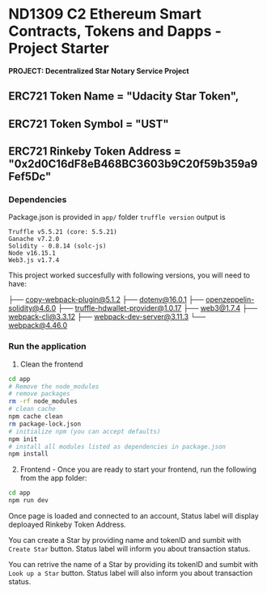 # ND1309 C2 Ethereum Smart Contracts, Tokens and Dapps - Project Starter 
**PROJECT: Decentralized Star Notary Service Project** 

## ERC721 Token Name = "Udacity Star Token",

## ERC721 Token Symbol = "UST"

## ERC721 Rinkeby Token Address = "0x2d0C16dF8eB468BC3603b9C20f59b359a9Fef5Dc"

### Dependencies
Package.json is provided in `app/` folder 
`truffle version` output is
```
Truffle v5.5.21 (core: 5.5.21)
Ganache v7.2.0
Solidity - 0.8.14 (solc-js)
Node v16.15.1
Web3.js v1.7.4
```

This project worked succesfully with following versions, you will need to have: 

├── copy-webpack-plugin@5.1.2
├── dotenv@16.0.1
├── openzeppelin-solidity@4.6.0
├── truffle-hdwallet-provider@1.0.17
├── web3@1.7.4
├── webpack-cli@3.3.12
├── webpack-dev-server@3.11.3
└── webpack@4.46.0

### Run the application
1. Clean the frontend 
```bash
cd app
# Remove the node_modules  
# remove packages
rm -rf node_modules
# clean cache
npm cache clean
rm package-lock.json
# initialize npm (you can accept defaults)
npm init
# install all modules listed as dependencies in package.json
npm install
```

2. Frontend - Once you are ready to start your frontend, run the following from the app folder:
```bash
cd app
npm run dev
```

Once page is loaded and connected to an account, Status label will display deploayed Rinkeby Token Address.

You can create a Star by providing name and tokenID and sumbit with `Create Star` button. Status label will inform you about transaction status.

You can retrive the name of a Star by providing its tokenID and sumbit with `Look up a Star` button. Status label will also inform you about transaction status.